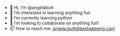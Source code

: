 - 👋 Hi, I’m @angelabutt
- 👀 I’m interested in learning anything fun
- 🌱 I’m currently learning python
- 💞️ I’m looking to collaborate on anything fun! 
- 📫 How to reach me: angela.butt@bestgateeng.com

<!---
angelabutt/angelabutt is a ✨ special ✨ repository because its `README.md` (this file) appears on your GitHub profile.
You can click the Preview link to take a look at your changes.
--->
